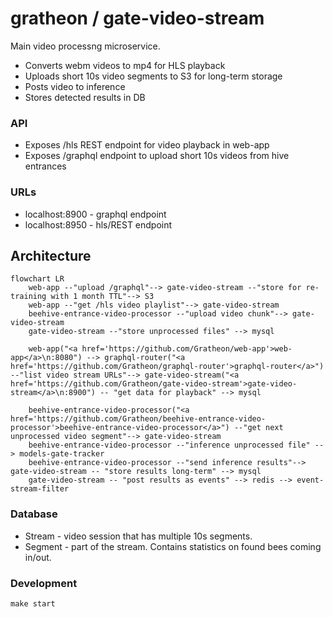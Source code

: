 # gratheon / gate-video-stream
Main video processng microservice.

- Converts webm videos to mp4 for HLS playback
- Uploads short 10s video segments to S3 for long-term storage
- Posts video to inference
- Stores detected results in DB


### API
- Exposes /hls REST endpoint for video playback in web-app
- Exposes /graphql endpoint to upload short 10s videos from hive entrances

### URLs
- localhost:8900 - graphql endpoint
- localhost:8950 - hls/REST endpoint

## Architecture

```mermaid
flowchart LR
	web-app --"upload /graphql"--> gate-video-stream --"store for re-training with 1 month TTL"--> S3
	web-app --"get /hls video playlist"--> gate-video-stream
	beehive-entrance-video-processor --"upload video chunk"--> gate-video-stream
	gate-video-stream --"store unprocessed files" --> mysql

    web-app("<a href='https://github.com/Gratheon/web-app'>web-app</a>\n:8080") --> graphql-router("<a href='https://github.com/Gratheon/graphql-router'>graphql-router</a>") --"list video stream URLs"--> gate-video-stream("<a href='https://github.com/Gratheon/gate-video-stream'>gate-video-stream</a>\n:8900") -- "get data for playback" --> mysql

	beehive-entrance-video-processor("<a href='https://github.com/Gratheon/beehive-entrance-video-processor'>beehive-entrance-video-processor</a>") --"get next unprocessed video segment"--> gate-video-stream
	beehive-entrance-video-processor --"inference unprocessed file" --> models-gate-tracker
	beehive-entrance-video-processor --"send inference results"--> gate-video-stream -- "store results long-term" --> mysql
	gate-video-stream -- "post results as events" --> redis --> event-stream-filter

```

### Database
- Stream - video session that has multiple 10s segments. 
- Segment - part of the stream. Contains statistics on found bees coming in/out.

### Development
```
make start
```